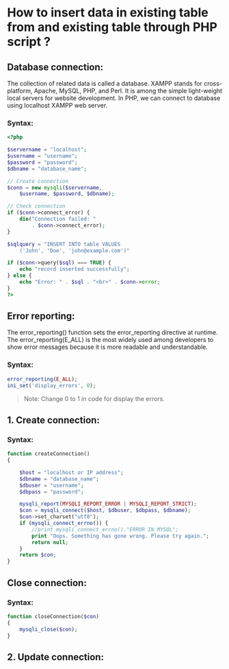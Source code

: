 # How to insert data in existing table from and existing table through PHP script ?
## Database connection:
The collection of related data is called a database. XAMPP stands for cross-platform, Apache, MySQL, PHP, and Perl. It is among the simple light-weight local servers for website development. In PHP, we can connect to database using localhost XAMPP web server.

### Syntax:
```php
<?php

$servername = "localhost";
$username = "username";
$password = "password";
$dbname = "database_name";

// Create connection
$conn = new mysqli($servername,
	$username, $password, $dbname);

// Check connection
if ($conn->connect_error) {
	die("Connection failed: "
		. $conn->connect_error);
}

$sqlquery = "INSERT INTO table VALUES
	('John', 'Doe', 'john@example.com')"

if ($conn->query($sql) === TRUE) {
	echo "record inserted successfully";
} else {
	echo "Error: " . $sql . "<br>" . $conn->error;
}
?>
```
## Error reporting:
The error_reporting() function sets the error_reporting directive at runtime. The error_reporting(E_ALL) is the most widely used among developers to show error messages because it is more readable and understandable.

### Syntax:
```php
error_reporting(E_ALL);
ini_set('display_errors', 0);
```
> Note: Change 0 to 1 in code for display the errors.

## 1. Create connection:
### Syntax:
```php
function createConnection()
{

	$host = "localhost or IP address";
	$dbname = "database_name";
	$dbuser = "username";
	$dbpass = "password";

	mysqli_report(MYSQLI_REPORT_ERROR | MYSQLI_REPORT_STRICT);
	$con = mysqli_connect($host, $dbuser, $dbpass, $dbname);
	$con->set_charset("utf8");
	if (mysqli_connect_errno()) {
		//print mysqli_connect_errno()."ERROR IN MYSQL";
		print "Oops. Something has gone wrong. Please try again.";
		return null;
	}
	return $con;
}
```
## Close connection:
### Syntax:
```php
function closeConnection($con)
{
	mysqli_close($con);
}
```
## 2. Update connection:
```php
```
